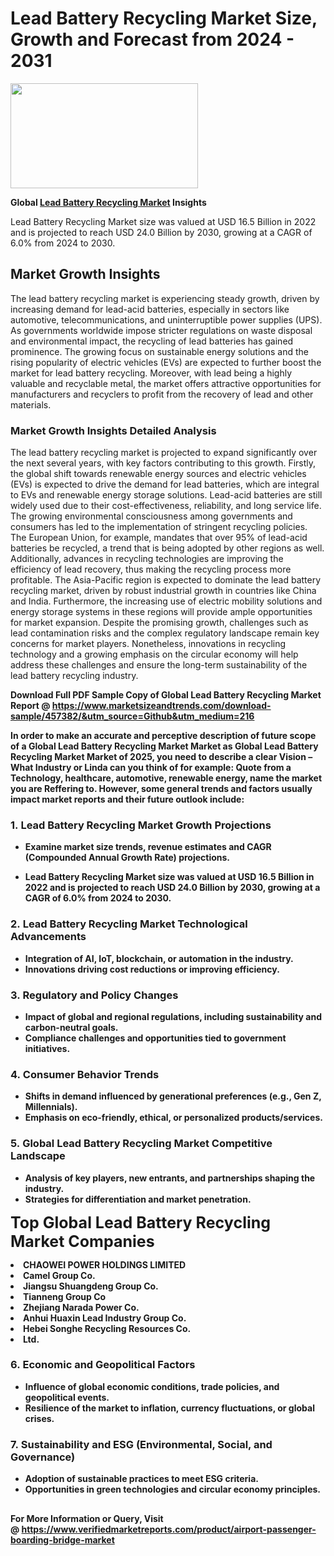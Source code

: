 <H1>Lead Battery Recycling Market Size, Growth and Forecast from 2024 - 2031</H1><img class="aligncenter size-medium wp-image-584254" src="https://thirdeyenews.in/wp-content/uploads/2024/09/Global-Market-Research-300x168.jpeg" alt="" width="300" height="168" /><p><strong>Global&nbsp;<a href="https://www.marketsizeandtrends.com/download-sample/457382/&amp;utm_source=Github&utm_medium=216">Lead Battery Recycling Market</a> Insights</strong></p><p>Lead Battery Recycling Market size was valued at USD 16.5 Billion in 2022 and is projected to reach USD 24.0 Billion by 2030, growing at a CAGR of 6.0% from 2024 to 2030.</p><p><h2>Market Growth Insights</h2> The lead battery recycling market is experiencing steady growth, driven by increasing demand for lead-acid batteries, especially in sectors like automotive, telecommunications, and uninterruptible power supplies (UPS). As governments worldwide impose stricter regulations on waste disposal and environmental impact, the recycling of lead batteries has gained prominence. The growing focus on sustainable energy solutions and the rising popularity of electric vehicles (EVs) are expected to further boost the market for lead battery recycling. Moreover, with lead being a highly valuable and recyclable metal, the market offers attractive opportunities for manufacturers and recyclers to profit from the recovery of lead and other materials. <p><strong></strong></p> <h3>Market Growth Insights Detailed Analysis</h3> The lead battery recycling market is projected to expand significantly over the next several years, with key factors contributing to this growth. Firstly, the global shift towards renewable energy sources and electric vehicles (EVs) is expected to drive the demand for lead batteries, which are integral to EVs and renewable energy storage solutions. Lead-acid batteries are still widely used due to their cost-effectiveness, reliability, and long service life. The growing environmental consciousness among governments and consumers has led to the implementation of stringent recycling policies. The European Union, for example, mandates that over 95% of lead-acid batteries be recycled, a trend that is being adopted by other regions as well. Additionally, advances in recycling technologies are improving the efficiency of lead recovery, thus making the recycling process more profitable. The Asia-Pacific region is expected to dominate the lead battery recycling market, driven by robust industrial growth in countries like China and India. Furthermore, the increasing use of electric mobility solutions and energy storage systems in these regions will provide ample opportunities for market expansion. Despite the promising growth, challenges such as lead contamination risks and the complex regulatory landscape remain key concerns for market players. Nonetheless, innovations in recycling technology and a growing emphasis on the circular economy will help address these challenges and ensure the long-term sustainability of the lead battery recycling industry. <p><strong></p><p><span class=""><strong>Download Full PDF Sample Copy of Global Lead Battery Recycling Market Report</strong> @ <a href="https://www.marketsizeandtrends.com/download-sample/457382/&amp;utm_source=Github&utm_medium=216" target="_blank">https://www.marketsizeandtrends.com/download-sample/457382/&amp;utm_source=Github&utm_medium=216</a></span></p><p>In order to make an accurate and perceptive description of future scope of a Global&nbsp;Lead Battery Recycling Market Market as Global&nbsp;Lead Battery Recycling Market Market of 2025, you need to describe a clear Vision &ndash; What Industry or Linda can you think of for example: Quote from a Technology, healthcare, automotive, renewable energy, name the market you are Reffering to. However, some general trends and factors usually impact market reports and their future outlook include:</p><h3>1.&nbsp;<strong>Lead Battery Recycling Market Growth Projections</strong></h3><ul><li>Examine market size trends, revenue estimates and CAGR (Compounded Annual Growth Rate) projections.</li><li><p>Lead Battery Recycling Market size was valued at USD 16.5 Billion in 2022 and is projected to reach USD 24.0 Billion by 2030, growing at a CAGR of 6.0% from 2024 to 2030.</p></li></ul><h3>2.&nbsp;<strong>Lead Battery Recycling Market Technological Advancements</strong></h3><ul><li>Integration of AI, IoT, blockchain, or automation in the industry.</li><li>Innovations driving cost reductions or improving efficiency.</li></ul><h3>3.&nbsp;<strong>Regulatory and Policy Changes</strong></h3><ul><li>Impact of global and regional regulations, including sustainability and carbon-neutral goals.</li><li>Compliance challenges and opportunities tied to government initiatives.</li></ul><h3>4.&nbsp;<strong>Consumer Behavior Trends</strong></h3><ul><li>Shifts in demand influenced by generational preferences (e.g., Gen Z, Millennials).</li><li>Emphasis on eco-friendly, ethical, or personalized products/services.</li></ul><h3>5.&nbsp;<strong>Global Lead Battery Recycling Market Competitive Landscape</strong></h3><ul><li>Analysis of key players, new entrants, and partnerships shaping the industry.</li><li>Strategies for differentiation and market penetration.</li></ul><p data-pm-slice="1 1 []"><span style="color: inherit; font-family: inherit; font-size: 25px;">Top Global Lead Battery Recycling Market Companies</span></p><div class="" data-test-id=""><p><li>CHAOWEI POWER HOLDINGS LIMITED</li><li> Camel Group Co.</li><li> Jiangsu Shuangdeng Group Co.</li><li> Tianneng Group Co</li><li> Zhejiang Narada Power Co.</li><li> Anhui Huaxin Lead Industry Group Co.</li><li> Hebei Songhe Recycling Resources Co.</li><li> Ltd.</li></p></div><h3>6.&nbsp;<strong>Economic and Geopolitical Factors</strong></h3><ul><li>Influence of global economic conditions, trade policies, and geopolitical events.</li><li>Resilience of the market to inflation, currency fluctuations, or global crises.</li></ul><h3>7.&nbsp;<strong>Sustainability and ESG (Environmental, Social, and Governance)</strong></h3><ul><li>Adoption of sustainable practices to meet ESG criteria.</li><li>Opportunities in green technologies and circular economy principles.</li></ul><h2><strong style="font-size: 14px;">For More Information or Query, Visit @&nbsp;</strong><a style="background-color: #ffffff; font-size: 14px;" href="https://www.marketsizeandtrends.com/report/lead-battery-recycling-market/" target="_blank">https://www.verifiedmarketreports.com/product/airport-passenger-boarding-bridge-market</a></h2>
